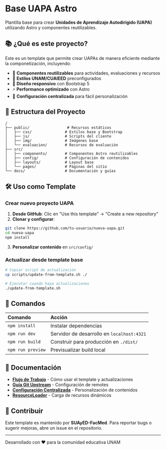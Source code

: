 # Base UAPA Astro

Plantilla base para crear **Unidades de Aprendizaje Autodirigido (UAPA)** utilizando Astro y componentes reutilizables.

## 📚 ¿Qué es este proyecto?

Este es un template que permite crear UAPAs de manera eficiente mediante la componetización, incluyendo:

- 🧩 **Componentes reutilizables** para actividades, evaluaciones y recursos
- 🎨 **Estilos UNAM/CUAIEED** preconfigurados  
- 📱 **Diseño responsivo** con Bootstrap 5
- ⚡ **Performance optimizado** con Astro
- 🔧 **Configuración centralizada** para fácil personalización

## 🚀 Estructura del Proyecto

```text
/
├── public/                 # Recursos estáticos
│   ├── css/               # Estilos base y Bootstrap
│   ├── js/                # Scripts del cliente
│   ├── img/               # Imágenes base
│   └── evaluacion/        # Recursos de evaluación
├── src/
│   ├── components/        # Componentes Astro reutilizables
│   ├── config/            # Configuración de contenidos
│   ├── layouts/           # Layout base
│   └── pages/             # Páginas del sitio
└── docs/                  # Documentación y guías
```

## 🛠️ Uso como Template

### Crear nuevo proyecto UAPA

1. **Desde GitHub**: Clic en "Use this template" → "Create a new repository"
2. **Clonar y configurar**:

```bash
git clone https://github.com/tu-usuario/nueva-uapa.git
cd nueva-uapa
npm install
```

3. **Personalizar contenido** en `src/config/`

### Actualizar desde template base

```bash
# Copiar script de actualización
cp scripts/update-from-template.sh ./

# Ejecutar cuando haya actualizaciones
./update-from-template.sh
```

## 🧞 Comandos

| Comando           | Acción                                    |
| :---------------- | :---------------------------------------- |
| `npm install`     | Instalar dependencias                     |
| `npm run dev`     | Servidor de desarrollo en `localhost:4321` |
| `npm run build`   | Construir para producción en `./dist/`   |
| `npm run preview` | Previsualizar build local                 |

## 📖 Documentación

- **[Flujo de Trabajo](./docs/WORKFLOW.md)** - Cómo usar el template y actualizaciones
- **[Guía Git Upstream](./docs/GIT-UPSTREAM-GUIDE.md)** - Configuración de remotes
- **[Configuración Centralizada](./ConfigCentralizada-Guide.md)** - Personalización de contenidos
- **[ResourceLoader](./ResourceLoader-Guide.md)** - Carga de recursos dinámicos

## 🤝 Contribuir

Este template es mantenido por **SUAyED-FacMed**. Para reportar bugs o sugerir mejoras, abre un issue en el repositorio.

---

Desarrollado con ❤️ para la comunidad educativa UNAM
